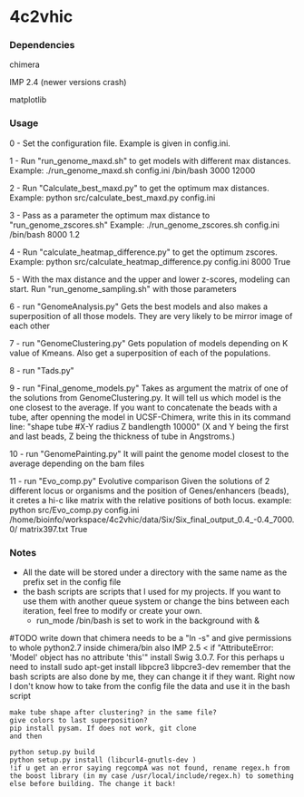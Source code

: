 # 4c2vhic

### Dependencies
chimera

IMP 2.4 (newer versions crash)

matplotlib




### Usage
0 - Set the configuration file. Example is given in config.ini.

1 - Run "run_genome_maxd.sh" to get models with different max distances.
    Example: ./run_genome_maxd.sh config.ini /bin/bash 3000 12000

2 - Run "Calculate_best_maxd.py" to get the optimum max distances.
    Example: python src/calculate_best_maxd.py config.ini

3 - Pass as a parameter the optimum max distance to "run_genome_zscores.sh"
    Example: ./run_genome_zscores.sh config.ini /bin/bash 8000 1.2

4 - Run "calculate_heatmap_difference.py" to get the optimum zscores.
    Example: python src/calculate_heatmap_difference.py config.ini 8000 True

5 - With the max distance and the upper and lower z-scores, modeling can start. Run "run_genome_sampling.sh" with those parameters

6 - run "GenomeAnalysis.py"
    Gets the best models and also makes a superposition of all those models. They are very likely to be mirror image of each other

7 - run "GenomeClustering.py"
    Gets population of models depending on K value of Kmeans. Also get a superposition of each of the populations.

8 - run "Tads.py"

9 - run "Final_genome_models.py"
    Takes as argument the matrix of one of the solutions from GenomeClustering.py. It will tell us which model is the one closest to the average. If you want to concatenate the beads with a tube, after openning the model in UCSF-Chimera, write this in its command line: "shape tube #X-Y radius Z bandlength 10000" (X and Y being the first and last beads, Z being the thickness of tube in Angstroms.)

10 - run "GenomePainting.py"
    It will paint the genome model closest to the average depending on the bam files

11 - run "Evo_comp.py" Evolutive comparison
    Given the solutions of 2 different locus or organisms and the position of Genes/enhancers (beads), it cretes a hi-c like matrix with the relative positions of both locus.
    example: python src/Evo_comp.py config.ini /home/bioinfo/workspace/4c2vhic/data/Six/Six_final_output_0.4_-0.4_7000.0/ matrix397.txt True

### Notes
- All the date will be stored under a directory with the same name as the prefix set in the config file
- the bash scripts are scripts that I used for my projects. If you want to use them with another queue system or change the bins between each iteration, feel free to modify or create your own.
    * run_mode /bin/bash is set to work in the background with &


#TODO
    write down that chimera needs to be a "ln -s" and give permissions to whole python2.7 inside chimera/bin also
    IMP 2.5 <
    if "AttributeError: 'Model' object has no attribute 'this'"
    install Swig 3.0.7. For this perhaps u need to install sudo apt-get install libpcre3 libpcre3-dev
    remember that the bash scripts are also done by me, they can change it if they want. Right now I don't know how to take from the config file the data and use it in the bash script

    make tube shape after clustering? in the same file?
    give colors to last superposition?
    pip install pysam. If does not work, git clone 
    and then 

    python setup.py build
    python setup.py install (libcurl4-gnutls-dev )
    !if u get an error saying regcompA was not found, rename regex.h from the boost library (in my case /usr/local/include/regex.h) to something else before building. The change it back!

